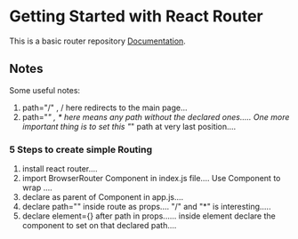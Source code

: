 # Getting Started with React Router

This is a basic router repository [Documentation](https://reactrouter.com/).

## Notes

Some useful notes:
1. path="/" , / here redirects to the main page...
2. path="*" , * here means any path without the declared ones..... One more important thing is to set this "*" path at very last position.... 

### 5 Steps to create simple Routing
1. install react router....
2. import BrowserRouter Component in index.js file.... Use <BrowserRouter> Component to wrap <App>....
3. declare <Routes> as parent of <Route> Component in app.js....
4. declare path="" inside route as props.... "/" and "*" is interesting.....
5. declare element={} after path in props...... inside element declare the component to set on that declared path....
